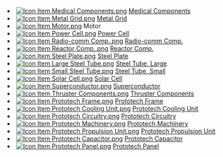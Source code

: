 *    [![Icon Item Medical Components.png](https://spaceengineers.wiki.gg/images/thumb/8/8c/Icon_Item_Medical_Components.png/21px-Icon_Item_Medical_Components.png?43cd4b)](https://spaceengineers.wiki.gg/wiki/Medical_Components "Medical Components") [Medical Components](https://spaceengineers.wiki.gg/wiki/Medical_Components "Medical Components")
*    [![Icon Item Metal Grid.png](https://spaceengineers.wiki.gg/images/thumb/1/16/Icon_Item_Metal_Grid.png/21px-Icon_Item_Metal_Grid.png?c674cf)](https://spaceengineers.wiki.gg/wiki/Metal_Grid "Metal Grid") [Metal Grid](https://spaceengineers.wiki.gg/wiki/Metal_Grid "Metal Grid")
*    [![Icon Item Motor.png](https://spaceengineers.wiki.gg/images/thumb/2/2c/Icon_Item_Motor.png/21px-Icon_Item_Motor.png?4a2f3f)](https://spaceengineers.wiki.gg/wiki/Motor "Motor") Motor
*    [![Icon Item Power Cell.png](https://spaceengineers.wiki.gg/images/thumb/3/37/Icon_Item_Power_Cell.png/21px-Icon_Item_Power_Cell.png?29ae8b)](https://spaceengineers.wiki.gg/wiki/Power_Cell "Power Cell") [Power Cell](https://spaceengineers.wiki.gg/wiki/Power_Cell "Power Cell")
*    [![Icon Item Radio-comm Comp..png](https://spaceengineers.wiki.gg/images/thumb/8/8e/Icon_Item_Radio-comm_Comp..png/21px-Icon_Item_Radio-comm_Comp..png?d5a95f)](https://spaceengineers.wiki.gg/wiki/Radio-comm_Comp. "Radio-comm Comp.") [Radio-comm Comp.](https://spaceengineers.wiki.gg/wiki/Radio-comm_Comp. "Radio-comm Comp.")
*    [![Icon Item Reactor Comp..png](https://spaceengineers.wiki.gg/images/thumb/e/ed/Icon_Item_Reactor_Comp..png/21px-Icon_Item_Reactor_Comp..png?a4057b)](https://spaceengineers.wiki.gg/wiki/Reactor_Comp. "Reactor Comp.") [Reactor Comp.](https://spaceengineers.wiki.gg/wiki/Reactor_Comp. "Reactor Comp.")
*    [![Icon Item Steel Plate.png](https://spaceengineers.wiki.gg/images/thumb/4/4c/Icon_Item_Steel_Plate.png/21px-Icon_Item_Steel_Plate.png?437e3a)](https://spaceengineers.wiki.gg/wiki/Steel_Plate "Steel Plate") [Steel Plate](https://spaceengineers.wiki.gg/wiki/Steel_Plate "Steel Plate")
*    [![Icon Item Large Steel Tube.png](https://spaceengineers.wiki.gg/images/thumb/f/fe/Icon_Item_Large_Steel_Tube.png/21px-Icon_Item_Large_Steel_Tube.png?31c1e4)](https://spaceengineers.wiki.gg/wiki/Large_Steel_Tube "Large Steel Tube") [Steel Tube, Large](https://spaceengineers.wiki.gg/wiki/Large_Steel_Tube "Large Steel Tube")
*    [![Icon Item Small Steel Tube.png](https://spaceengineers.wiki.gg/images/thumb/f/f7/Icon_Item_Small_Steel_Tube.png/21px-Icon_Item_Small_Steel_Tube.png?4fe418)](https://spaceengineers.wiki.gg/wiki/Small_Steel_Tube "Small Steel Tube") [Steel Tube, Small](https://spaceengineers.wiki.gg/wiki/Small_Steel_Tube "Small Steel Tube")
*    [![Icon Item Solar Cell.png](https://spaceengineers.wiki.gg/images/thumb/0/0a/Icon_Item_Solar_Cell.png/21px-Icon_Item_Solar_Cell.png?70153c)](https://spaceengineers.wiki.gg/wiki/Solar_Cell "Solar Cell") [Solar Cell](https://spaceengineers.wiki.gg/wiki/Solar_Cell "Solar Cell")
*    [![Icon Item Superconductor.png](https://spaceengineers.wiki.gg/images/thumb/a/a9/Icon_Item_Superconductor.png/21px-Icon_Item_Superconductor.png?b28dbd)](https://spaceengineers.wiki.gg/wiki/Superconductor "Superconductor") [Superconductor](https://spaceengineers.wiki.gg/wiki/Superconductor "Superconductor")
*    [![Icon Item Thruster Components.png](https://spaceengineers.wiki.gg/images/thumb/5/51/Icon_Item_Thruster_Components.png/21px-Icon_Item_Thruster_Components.png?a3a389)](https://spaceengineers.wiki.gg/wiki/Thruster_Components "Thruster Components") [Thruster Components](https://spaceengineers.wiki.gg/wiki/Thruster_Components "Thruster Components")
*    [![Icon Item Prototech Frame.png](https://spaceengineers.wiki.gg/images/thumb/c/c1/Icon_Item_Prototech_Frame.png/21px-Icon_Item_Prototech_Frame.png?3cac18)](https://spaceengineers.wiki.gg/wiki/Prototech_Frame "Prototech Frame") [Prototech Frame](https://spaceengineers.wiki.gg/wiki/Prototech_Frame "Prototech Frame")
*    [![Icon Item Prototech Cooling Unit.png](https://spaceengineers.wiki.gg/images/thumb/e/ea/Icon_Item_Prototech_Cooling_Unit.png/21px-Icon_Item_Prototech_Cooling_Unit.png?d0b542)](https://spaceengineers.wiki.gg/wiki/Prototech_Cooling_Unit "Prototech Cooling Unit") [Prototech Cooling Unit](https://spaceengineers.wiki.gg/wiki/Prototech_Cooling_Unit "Prototech Cooling Unit")
*    [![Icon Item Prototech Circuitry.png](https://spaceengineers.wiki.gg/images/thumb/f/ff/Icon_Item_Prototech_Circuitry.png/21px-Icon_Item_Prototech_Circuitry.png?ffd865)](https://spaceengineers.wiki.gg/wiki/Prototech_Circuitry "Prototech Circuitry") [Prototech Circuitry](https://spaceengineers.wiki.gg/wiki/Prototech_Circuitry "Prototech Circuitry")
*    [![Icon Item Prototech Machinery.png](https://spaceengineers.wiki.gg/images/thumb/c/c8/Icon_Item_Prototech_Machinery.png/21px-Icon_Item_Prototech_Machinery.png?2c72d9)](https://spaceengineers.wiki.gg/wiki/Prototech_Machinery "Prototech Machinery") [Prototech Machinery](https://spaceengineers.wiki.gg/wiki/Prototech_Machinery "Prototech Machinery")
*    [![Icon Item Prototech Propulsion Unit.png](https://spaceengineers.wiki.gg/images/thumb/6/65/Icon_Item_Prototech_Propulsion_Unit.png/21px-Icon_Item_Prototech_Propulsion_Unit.png?c9c91f)](https://spaceengineers.wiki.gg/wiki/Prototech_Propulsion_Unit "Prototech Propulsion Unit") [Prototech Propulsion Unit](https://spaceengineers.wiki.gg/wiki/Prototech_Propulsion_Unit "Prototech Propulsion Unit")
*    [![Icon Item Prototech Capacitor.png](https://spaceengineers.wiki.gg/images/thumb/6/68/Icon_Item_Prototech_Capacitor.png/21px-Icon_Item_Prototech_Capacitor.png?6bb4ed)](https://spaceengineers.wiki.gg/wiki/Prototech_Capacitor "Prototech Capacitor") [Prototech Capacitor](https://spaceengineers.wiki.gg/wiki/Prototech_Capacitor "Prototech Capacitor")
*    [![Icon Item Prototech Panel.png](https://spaceengineers.wiki.gg/images/thumb/7/78/Icon_Item_Prototech_Panel.png/21px-Icon_Item_Prototech_Panel.png?f14e17)](https://spaceengineers.wiki.gg/wiki/Prototech_Panel "Prototech Panel") [Prototech Panel](https://spaceengineers.wiki.gg/wiki/Prototech_Panel "Prototech Panel")
